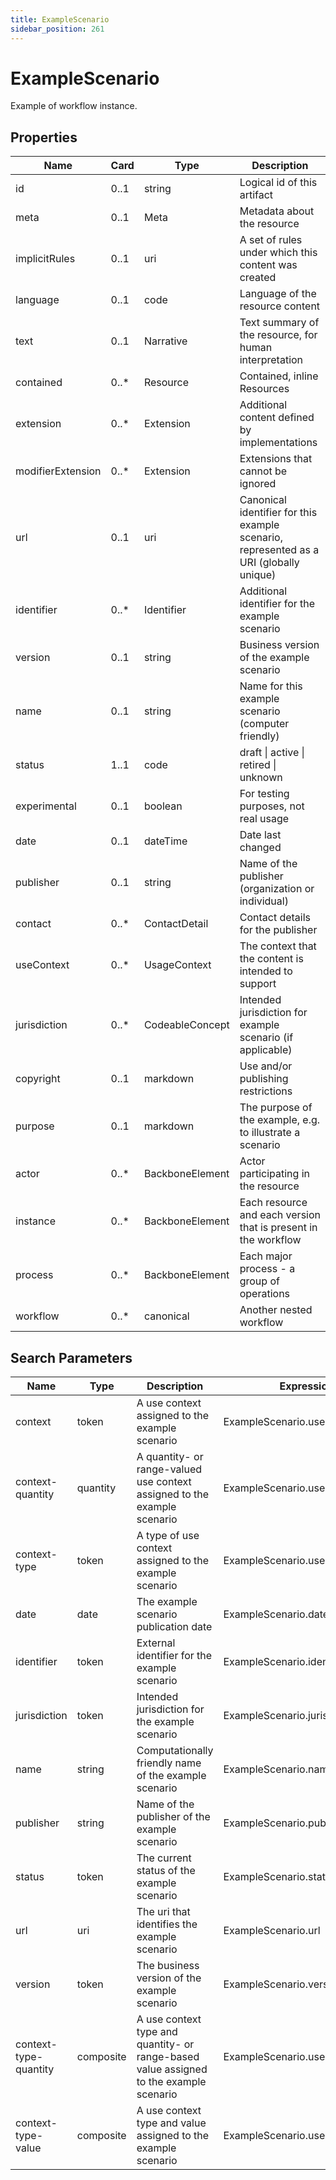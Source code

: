 ```yaml
---
title: ExampleScenario
sidebar_position: 261
---
```


# ExampleScenario

Example of workflow instance.

## Properties

| Name              | Card  | Type            | Description                                                                            |
| ----------------- | ----- | --------------- | -------------------------------------------------------------------------------------- |
| id                | 0..1  | string          | Logical id of this artifact                                                            |
| meta              | 0..1  | Meta            | Metadata about the resource                                                            |
| implicitRules     | 0..1  | uri             | A set of rules under which this content was created                                    |
| language          | 0..1  | code            | Language of the resource content                                                       |
| text              | 0..1  | Narrative       | Text summary of the resource, for human interpretation                                 |
| contained         | 0..\* | Resource        | Contained, inline Resources                                                            |
| extension         | 0..\* | Extension       | Additional content defined by implementations                                          |
| modifierExtension | 0..\* | Extension       | Extensions that cannot be ignored                                                      |
| url               | 0..1  | uri             | Canonical identifier for this example scenario, represented as a URI (globally unique) |
| identifier        | 0..\* | Identifier      | Additional identifier for the example scenario                                         |
| version           | 0..1  | string          | Business version of the example scenario                                               |
| name              | 0..1  | string          | Name for this example scenario (computer friendly)                                     |
| status            | 1..1  | code            | draft \| active \| retired \| unknown                                                  |
| experimental      | 0..1  | boolean         | For testing purposes, not real usage                                                   |
| date              | 0..1  | dateTime        | Date last changed                                                                      |
| publisher         | 0..1  | string          | Name of the publisher (organization or individual)                                     |
| contact           | 0..\* | ContactDetail   | Contact details for the publisher                                                      |
| useContext        | 0..\* | UsageContext    | The context that the content is intended to support                                    |
| jurisdiction      | 0..\* | CodeableConcept | Intended jurisdiction for example scenario (if applicable)                             |
| copyright         | 0..1  | markdown        | Use and/or publishing restrictions                                                     |
| purpose           | 0..1  | markdown        | The purpose of the example, e.g. to illustrate a scenario                              |
| actor             | 0..\* | BackboneElement | Actor participating in the resource                                                    |
| instance          | 0..\* | BackboneElement | Each resource and each version that is present in the workflow                         |
| process           | 0..\* | BackboneElement | Each major process - a group of operations                                             |
| workflow          | 0..\* | canonical       | Another nested workflow                                                                |

## Search Parameters

| Name                  | Type      | Description                                                                            | Expression                       |
| --------------------- | --------- | -------------------------------------------------------------------------------------- | -------------------------------- |
| context               | token     | A use context assigned to the example scenario                                         | ExampleScenario.useContext.value |
| context-quantity      | quantity  | A quantity- or range-valued use context assigned to the example scenario               | ExampleScenario.useContext.value |
| context-type          | token     | A type of use context assigned to the example scenario                                 | ExampleScenario.useContext.code  |
| date                  | date      | The example scenario publication date                                                  | ExampleScenario.date             |
| identifier            | token     | External identifier for the example scenario                                           | ExampleScenario.identifier       |
| jurisdiction          | token     | Intended jurisdiction for the example scenario                                         | ExampleScenario.jurisdiction     |
| name                  | string    | Computationally friendly name of the example scenario                                  | ExampleScenario.name             |
| publisher             | string    | Name of the publisher of the example scenario                                          | ExampleScenario.publisher        |
| status                | token     | The current status of the example scenario                                             | ExampleScenario.status           |
| url                   | uri       | The uri that identifies the example scenario                                           | ExampleScenario.url              |
| version               | token     | The business version of the example scenario                                           | ExampleScenario.version          |
| context-type-quantity | composite | A use context type and quantity- or range-based value assigned to the example scenario | ExampleScenario.useContext       |
| context-type-value    | composite | A use context type and value assigned to the example scenario                          | ExampleScenario.useContext       |
